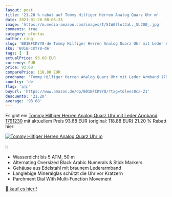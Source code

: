```yaml
---
layout: post
title: '21.20 % rabat auf Tommy Hilfiger Herren Analog Quarz Uhr m'
date: 2021-01-26 08:03:23
image: 'https://m.media-amazon.com/images/I/51WG7lotJaL._SL200_.jpg'
comments: true
category: ofertas
author: ring
slug: 'B01BFCKYY8-de Tommy Hilfiger Herren Analog Quarz Uhr mit Leder Armband...'
sku: 'B01BFCKYY8-de'
tags: [  ]
actualPrice: 93.68 EUR
currency: EUR
price: 93.68
comparePrice: 118.88 EUR
prodname: 'Tommy Hilfiger Herren Analog Quarz Uhr mit Leder Armband 1791230'
country: 'de'
flag: '🇩🇪'
buyurl: 'https://www.amazon.de/dp/B01BFCKYY8/?tag=tolees0ca-21'
descuento: '21.20'
average: '93.68'
---
```


Es gibt ein [Tommy Hilfiger Herren Analog Quarz Uhr mit Leder Armband 1791230](https://www.amazon.de/dp/B01BFCKYY8/?tag=tolees0ca-21) mit aktuellem Preis 93.68 EUR (original: 118.88 EUR) 21.20 % Rabatt hier:

[![Tommy Hilfiger Herren Analog Quarz Uhr m](https://m.media-amazon.com/images/I/51WG7lotJaL._SL200_.jpg)](https://www.amazon.de/dp/B01BFCKYY8/?tag=tolees0ca-21)

ℹ️:

- Wasserdicht bis 5 ATM, 50 m
- Alternating Oversized Black Arabic Numerals & Stick Markers.
- Gehäuse aus Edelstahl mit braunem Lederarmband
- Langlebige Mineralglas schützt die Uhr vor Kratzern
- Parchment Dial With Multi-Function Movement

[🛒 kauf es hier!!](https://www.amazon.de/dp/B01BFCKYY8/?tag=tolees0ca-21)
